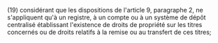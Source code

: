 (19) considérant que les dispositions de l'article 9, paragraphe 2, ne s'appliquent qu'à un registre, à un compte ou à un système de dépôt centralisé établissant l'existence de droits de propriété sur les titres concernés ou de droits relatifs à la remise ou au transfert de ces titres;